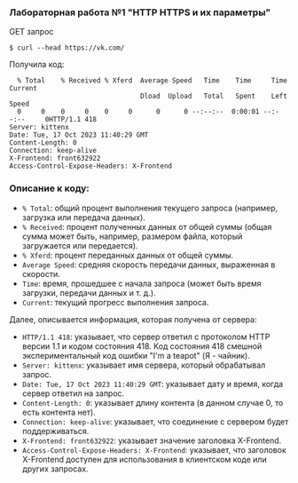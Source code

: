 ### Лабораторная работа №1 "HTTP HTTPS и их параметры"
GET запрос 
```git
$ curl --head https://vk.com/
```
Получила код:
```git
  % Total    % Received % Xferd  Average Speed   Time    Time     Time  Current
                                 Dload  Upload   Total   Spent    Left  Speed
  0     0    0     0    0     0      0      0 --:--:--  0:00:01 --:--:--     0HTTP/1.1 418
Server: kittenx
Date: Tue, 17 Oct 2023 11:40:29 GMT
Content-Length: 0
Connection: keep-alive
X-Frontend: front632922
Access-Control-Expose-Headers: X-Frontend
```

### Описание к коду:


- `% Total`: общий процент выполнения текущего запроса (например, загрузка или передача данных).
- `% Received`: процент полученных данных от общей суммы (общая сумма может быть, например, размером файла, который загружается или передается).
- `% Xferd`: процент переданных данных от общей суммы.
- `Average Speed`: средняя скорость передачи данных, выраженная в скорости.
- `Time`: время, прошедшее с начала запроса (может быть время загрузки, передачи данных и т. д.).
- `Current`: текущий прогресс выполнения запроса.

Далее, описывается информация, которая получена от сервера:

- `HTTP/1.1 418`: указывает, что сервер ответил с протоколом HTTP версии 1.1 и кодом состояния 418. Код состояния 418 смешной экспериментальный код ошибки "I'm a teapot" (Я - чайник).
- `Server: kittenx`: указывает имя сервера, который обрабатывал запрос.
- `Date: Tue, 17 Oct 2023 11:40:29 GMT`: указывает дату и время, когда сервер ответил на запрос.
- `Content-Length: 0`: указывает длину контента (в данном случае 0, то есть контента нет).
- `Connection: keep-alive`: указывает, что соединение с сервером будет поддерживаться.
- `X-Frontend: front632922`: указывает значение заголовка X-Frontend.
- `Access-Control-Expose-Headers: X-Frontend`: указывает, что заголовок X-Frontend доступен для использования в клиентском коде или других запросах.
